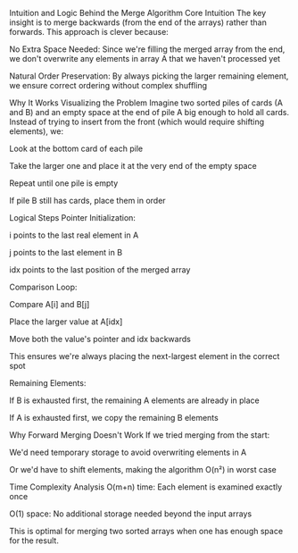 Intuition and Logic Behind the Merge Algorithm
Core Intuition
The key insight is to merge backwards (from the end of the arrays) rather than forwards. This approach is clever because:

No Extra Space Needed: Since we're filling the merged array from the end, we don't overwrite any elements in array A that we haven't processed yet

Natural Order Preservation: By always picking the larger remaining element, we ensure correct ordering without complex shuffling

Why It Works
Visualizing the Problem
Imagine two sorted piles of cards (A and B) and an empty space at the end of pile A big enough to hold all cards. Instead of trying to insert from the front (which would require shifting elements), we:

Look at the bottom card of each pile

Take the larger one and place it at the very end of the empty space

Repeat until one pile is empty

If pile B still has cards, place them in order

Logical Steps
Pointer Initialization:

i points to the last real element in A

j points to the last element in B

idx points to the last position of the merged array

Comparison Loop:

Compare A[i] and B[j]

Place the larger value at A[idx]

Move both the value's pointer and idx backwards

This ensures we're always placing the next-largest element in the correct spot

Remaining Elements:

If B is exhausted first, the remaining A elements are already in place

If A is exhausted first, we copy the remaining B elements

Why Forward Merging Doesn't Work
If we tried merging from the start:

We'd need temporary storage to avoid overwriting elements in A

Or we'd have to shift elements, making the algorithm O(n²) in worst case

Time Complexity Analysis
O(m+n) time: Each element is examined exactly once

O(1) space: No additional storage needed beyond the input arrays

This is optimal for merging two sorted arrays when one has enough space for the result.